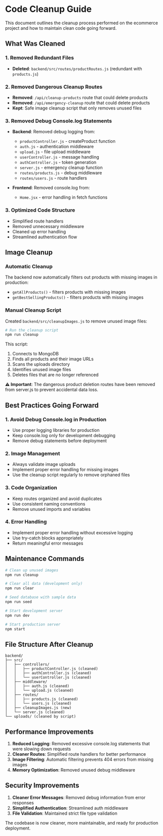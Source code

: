 # Code Cleanup Guide

This document outlines the cleanup process performed on the ecommerce project and how to maintain clean code going forward.

## What Was Cleaned

### 1. Removed Redundant Files
- **Deleted**: `backend/src/routes/productRoutes.js` (redundant with `products.js`)

### 2. Removed Dangerous Cleanup Routes
- **Removed**: `/api/cleanup-products` route that could delete products
- **Removed**: `/api/emergency-cleanup` route that could delete products
- **Kept**: Safe image cleanup script that only removes unused files

### 3. Removed Debug Console.log Statements
- **Backend**: Removed debug logging from:
  - `productController.js` - createProduct function
  - `auth.js` - authentication middleware
  - `upload.js` - file upload middleware
  - `userController.js` - message handling
  - `authController.js` - token generation
  - `server.js` - emergency cleanup function
  - `routes/products.js` - debug middleware
  - `routes/users.js` - route handlers

- **Frontend**: Removed console.log from:
  - `Home.jsx` - error handling in fetch functions

### 3. Optimized Code Structure
- Simplified route handlers
- Removed unnecessary middleware
- Cleaned up error handling
- Streamlined authentication flow

## Image Cleanup

### Automatic Cleanup
The backend now automatically filters out products with missing images in production:
- `getAllProducts()` - filters products with missing images
- `getBestSellingProducts()` - filters products with missing images

### Manual Cleanup Script
Created `backend/src/cleanupImages.js` to remove unused image files:

```bash
# Run the cleanup script
npm run cleanup
```

This script:
1. Connects to MongoDB
2. Finds all products and their image URLs
3. Scans the uploads directory
4. Identifies unused image files
5. Deletes files that are no longer referenced

**⚠️ Important**: The dangerous product deletion routes have been removed from server.js to prevent accidental data loss.

## Best Practices Going Forward

### 1. Avoid Debug Console.log in Production
- Use proper logging libraries for production
- Keep console.log only for development debugging
- Remove debug statements before deployment

### 2. Image Management
- Always validate image uploads
- Implement proper error handling for missing images
- Use the cleanup script regularly to remove orphaned files

### 3. Code Organization
- Keep routes organized and avoid duplicates
- Use consistent naming conventions
- Remove unused imports and variables

### 4. Error Handling
- Implement proper error handling without excessive logging
- Use try-catch blocks appropriately
- Return meaningful error messages

## Maintenance Commands

```bash
# Clean up unused images
npm run cleanup

# Clear all data (development only)
npm run clear

# Seed database with sample data
npm run seed

# Start development server
npm run dev

# Start production server
npm start
```

## File Structure After Cleanup

```
backend/
├── src/
│   ├── controllers/
│   │   ├── productController.js (cleaned)
│   │   ├── authController.js (cleaned)
│   │   └── userController.js (cleaned)
│   ├── middleware/
│   │   ├── auth.js (cleaned)
│   │   └── upload.js (cleaned)
│   ├── routes/
│   │   ├── products.js (cleaned)
│   │   └── users.js (cleaned)
│   ├── cleanupImages.js (new)
│   └── server.js (cleaned)
└── uploads/ (cleaned by script)
```

## Performance Improvements

1. **Reduced Logging**: Removed excessive console.log statements that were slowing down requests
2. **Cleaner Routes**: Simplified route handlers for better performance
3. **Image Filtering**: Automatic filtering prevents 404 errors from missing images
4. **Memory Optimization**: Removed unused debug middleware

## Security Improvements

1. **Cleaner Error Messages**: Removed debug information from error responses
2. **Simplified Authentication**: Streamlined auth middleware
3. **File Validation**: Maintained strict file type validation

The codebase is now cleaner, more maintainable, and ready for production deployment. 